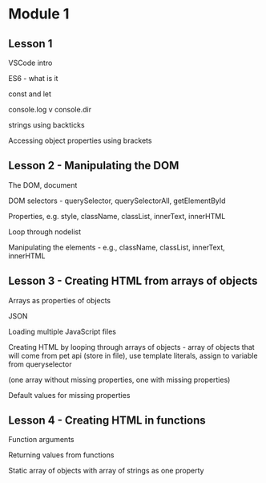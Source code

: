 # Module 1

## Lesson 1

VSCode intro

ES6 - what is it

const and let

console.log v console.dir

strings using backticks

Accessing object properties using brackets

## Lesson 2 - Manipulating the DOM

The DOM, document

DOM selectors - querySelector, querySelectorAll, getElementById

Properties, e.g. style, className, classList, innerText, innerHTML

Loop through nodelist

Manipulating the elements - e.g., className, classList, innerText, innerHTML

## Lesson 3 - Creating HTML from arrays of objects

Arrays as properties of objects

JSON

Loading multiple JavaScript files

Creating HTML by looping through arrays of objects - array of objects that will come from pet api (store in file), use template literals, assign to variable from queryselector

(one array without missing properties, one with missing properties)

Default values for missing properties

## Lesson 4 - Creating HTML in functions

Function arguments

Returning values from functions

Static array of objects with array of strings as one property

